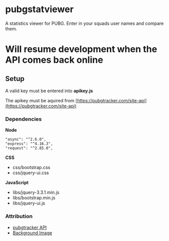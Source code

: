 # pubgstatviewer
A statistics viewer for PUBG. Enter in your squads user names and compare them. 

# Will resume development when the API comes back online

## Setup

A valid key must be entered into **apikey.js**

The apikey must be aquired from  [https://pubgtracker.com/site-api](https://pubgtracker.com/site-api)

### Dependencies

**Node**

```
"async": "^2.6.0",
"express": "^4.16.3",
"request": "^2.85.0",
```

**CSS**

* css/bootstrap.css
* css/jquery-ui.css

**JavaScript**
* libs/jquery-3.3.1.min.js
* libs/bootstrap.min.js
* libs/jquery-ui.js

### Attribution

* [pubgtracker API](https://pubgtracker.com/site-api)
* [Background Image](http://backgroundcheckall.com/wp-content/uploads/2017/12/player-unknown-battlegrounds-background.jpg)
